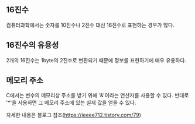 ## 16진수

컴퓨터과학에서는 숫자를 10진수나 2진수 대신 16진수로 표현하는 경우가 많다.

## 16진수의 유용성

2개의 16진수는 1byte의 2진수로 변환되기 때문에 정보를 표현하기에 매우 유용하다.

## 메모리 주소

C에서는 변수의 메모리상 주소를 받기 위해 '&'이라는 연산자를 사용할 수 있다. 반대로 '\*'을 사용하면 그 메모리 주소에 있는 실제 값을 얻을 수 있다.

자세한 내용은 블로그 참조(https://jeeee712.tistory.com/79)
